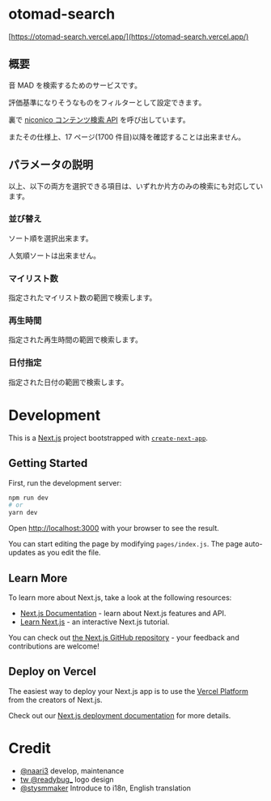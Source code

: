 # otomad-search

[https://otomad-search.vercel.app/](https://otomad-search.vercel.app/)

## 概要

音 MAD を検索するためのサービスです。

評価基準になりそうなものをフィルターとして設定できます。

裏で [niconico コンテンツ検索 API](https://site.nicovideo.jp/search-api-docs/search.html) を呼び出しています。

またその仕様上、17 ページ(1700 件目)以降を確認することは出来ません。

## パラメータの説明

以上、以下の両方を選択できる項目は、いずれか片方のみの検索にも対応しています。

### 並び替え

ソート順を選択出来ます。

人気順ソートは出来ません。

### マイリスト数

指定されたマイリスト数の範囲で検索します。

### 再生時間

指定された再生時間の範囲で検索します。

### 日付指定

指定された日付の範囲で検索します。

# Development

This is a [Next.js](https://nextjs.org/) project bootstrapped with [`create-next-app`](https://github.com/vercel/next.js/tree/canary/packages/create-next-app).

## Getting Started

First, run the development server:

```bash
npm run dev
# or
yarn dev
```

Open [http://localhost:3000](http://localhost:3000) with your browser to see the result.

You can start editing the page by modifying `pages/index.js`. The page auto-updates as you edit the file.

## Learn More

To learn more about Next.js, take a look at the following resources:

- [Next.js Documentation](https://nextjs.org/docs) - learn about Next.js features and API.
- [Learn Next.js](https://nextjs.org/learn) - an interactive Next.js tutorial.

You can check out [the Next.js GitHub repository](https://github.com/vercel/next.js/) - your feedback and contributions are welcome!

## Deploy on Vercel

The easiest way to deploy your Next.js app is to use the [Vercel Platform](https://vercel.com/import?utm_medium=default-template&filter=next.js&utm_source=create-next-app&utm_campaign=create-next-app-readme) from the creators of Next.js.

Check out our [Next.js deployment documentation](https://nextjs.org/docs/deployment) for more details.

# Credit

- [@naari3](https://github.com/naari3) develop, maintenance
- [tw @readybug\_](https://twitter.com/readybug_) logo design
- [@stysmmaker](https://github.com/stysmmaker) Introduce to i18n, English translation
